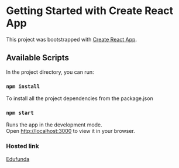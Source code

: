 # Getting Started with Create React App

This project was bootstrapped with [Create React App](https://github.com/facebook/create-react-app).

## Available Scripts

In the project directory, you can run:

### `npm install`

To install all the project dependencies from the package.json

### `npm start`

Runs the app in the development mode.\
Open [http://localhost:3000](http://localhost:3000) to view it in your browser.

### Hosted link

<a href="https://edufunda.netlify.app/">Edufunda</a>
